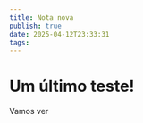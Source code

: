 ```yaml
---
title: Nota nova
publish: true
date: 2025-04-12T23:33:31
tags:
---
```


# Um último teste!


Vamos ver
